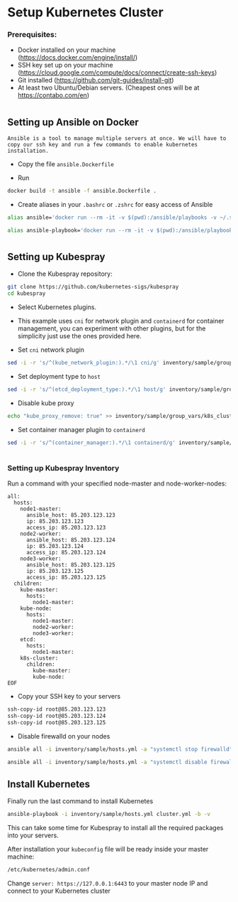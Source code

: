 # Setup Kubernetes Cluster


### Prerequisites:
- Docker installed on your machine (https://docs.docker.com/engine/install/)
- SSH key set up on your machine (https://cloud.google.com/compute/docs/connect/create-ssh-keys)
- Git installed (https://github.com/git-guides/install-git)
- At least two Ubuntu/Debian servers. (Cheapest ones will be at https://contabo.com/en)


#

## Setting up Ansible on Docker

    Ansible is a tool to manage multiple servers at once. We will have to copy our ssh key and run a few commands to enable kubernetes installation.
- Copy the file `ansible.Dockerfile`

- Run

 ```bash
 docker build -t ansible -f ansible.Dockerfile .
 ```

- Create aliases in your `.bashrc` or `.zshrc` for easy access of Ansible

```bash
alias ansible='docker run --rm -it -v $(pwd):/ansible/playbooks -v ~/.ssh:/root/.ssh --entrypoint=ansible ansible'
```

```bash
alias ansible-playbook='docker run --rm -it -v $(pwd):/ansible/playbooks -v ~/.ssh:/root/.ssh  ansible'
```

#

## Setting up Kubespray

- Clone the Kubespray repository:

```bash
git clone https://github.com/kubernetes-sigs/kubespray
cd kubespray
```

- Select Kubernetes plugins.
- This example uses `cni` for network plugin and `containerd` for container management, you can experiment with other plugins, but for the simplicity just use the ones provided here.

- Set `cni` network plugin
```bash
sed -i -r 's/^(kube_network_plugin:).*/\1 cni/g' inventory/sample/group_vars/k8s_cluster/k8s-cluster.yml
```

- Set deployment type to `host`

```bash
sed -i -r 's/^(etcd_deployment_type:).*/\1 host/g' inventory/sample/group_vars/etcd.yml
```

- Disable kube proxy

```bash
echo "kube_proxy_remove: true" >> inventory/sample/group_vars/k8s_cluster/k8s-cluster.yml
```

- Set container manager plugin to `containerd`

```bash
sed -i -r 's/^(container_manager:).*/\1 containerd/g' inventory/sample/group_vars/k8s_cluster/k8s-cluster.yml
```

#

### Setting up Kubespray Inventory

Run a command with your specified node-master and node-worker-nodes:

```cat << EOF > ./inventory/sample/hosts.yml
all:
  hosts:
    node1-master:
      ansible_host: 85.203.123.123
      ip: 85.203.123.123
      access_ip: 85.203.123.123
    node2-worker:
      ansible_host: 85.203.123.124
      ip: 85.203.123.124
      access_ip: 85.203.123.124
    node3-worker:
      ansible_host: 85.203.123.125
      ip: 85.203.123.125
      access_ip: 85.203.123.125
  children:
    kube-master:
      hosts:
        node1-master:
    kube-node:
      hosts:
        node1-master:
        node2-worker:
        node3-worker:
    etcd:
      hosts:
        node1-master:
    k8s-cluster:
      children:
        kube-master:
        kube-node:
EOF
```

- Copy your SSH key to your servers

```bash
ssh-copy-id root@85.203.123.123
ssh-copy-id root@85.203.123.124
ssh-copy-id root@85.203.123.125
```

- Disable firewalld on your nodes

```bash
ansible all -i inventory/sample/hosts.yml -a "systemctl stop firewalld" -b -v 
```

```bash
ansible all -i inventory/sample/hosts.yml -a "systemctl disable firewalld" -b -v 
```

## Install Kubernetes

Finally run the last command to install Kubernetes

```bash
ansible-playbook -i inventory/sample/hosts.yml cluster.yml -b -v
```

This can take some time for Kubespray to install all the required packages into your servers.

After installation your `kubeconfig` file will be ready inside your master machine:

```bash
/etc/kubernetes/admin.conf
```

Change `server: https://127.0.0.1:6443` to your master node IP and connect to your Kubernetes cluster
